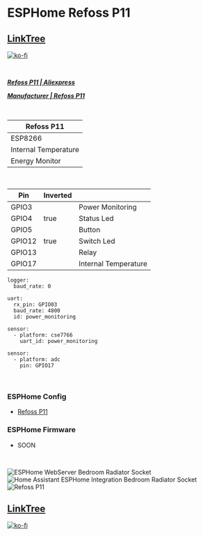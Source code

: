 # ESPHome Refoss P11

## [LinkTree](https://linktr.ee/DzurisHome)

[![ko-fi](https://ko-fi.com/img/githubbutton_sm.svg)](https://ko-fi.com/N4N6M7OX3)

</br>

*****[Refoss P11 | Aliexpress](https://s.click.aliexpress.com/e/_mPJhNKY)*****

*****[Manufacturer | Refoss P11](https://refoss.net/products/refoss-tesmota-wi-fi-plug-p11)*****

</br>

| Refoss P11           |
|----------------------|
| ESP8266              |
| Internal Temperature |
| Energy Monitor       |

</br>

| Pin    | Inverted |                      |
| ------ | -------- | ---------------------|
| GPIO3  |          | Power Monitoring     |
| GPIO4  | true     | Status Led           |
| GPIO5  |          | Button               |
| GPIO12 | true     | Switch Led           |
| GPIO13 |          | Relay                |
| GPIO17 |          | Internal Temperature |

```
logger:
  baud_rate: 0

uart:
  rx_pin: GPIO03
  baud_rate: 4800
  id: power_monitoring

sensor:
  - platform: cse7766
    uart_id: power_monitoring

sensor:
  - platform: adc
    pin: GPIO17
```

</br>

### ESPHome Config
- [Refoss P11](https://github.com/DzurisHome/ESPHome-Config-Refoss-P11/blob/main/ESPHome%20Config/Refoss%20P11.yaml)

### ESPHome Firmware
- SOON

</br>

![ESPHome WebServer Bedroom Radiator Socket](https://github.com/DzurisHome/ESPHome-Config-Refoss-P11/blob/main/Images/ESPHome%20WebServer%20Bedroom%20Radiator%20Socket.png)
![Home Assistant ESPHome Integration Bedroom Radiator Socket](https://github.com/DzurisHome/ESPHome-Config-Refoss-P11/blob/main/Images/Home%20Assistant%20ESPHome%20Integration%20Bedroom%20Radiator%20Socket.png)
![Refoss P11](https://github.com/DzurisHome/ESPHome-Config-Refoss-P11/blob/main/Images/Refoss%20P11.png)

## [LinkTree](https://linktr.ee/DzurisHome)

[![ko-fi](https://ko-fi.com/img/githubbutton_sm.svg)](https://ko-fi.com/N4N6M7OX3)
